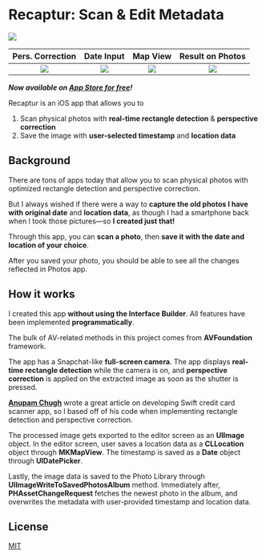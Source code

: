 # Recaptur: Scan & Edit Metadat‪a‬

![](https://github.com/jason-ono/Story/blob/master/recaptur_assets/small.png?raw=true)

 Pers. Correction                     |  Date Input                | Map View  | Result on Photos
:-------------------------:|:-------------------------:|:-------------------------:|:-------------------------:
 ![](https://github.com/jason-ono/Story/blob/master/recaptur_assets/pC%20(4).gif?raw=true) |  ![](https://github.com/jason-ono/Story/blob/master/recaptur_assets/date%20(1).gif?raw=true)  |  ![](https://github.com/jason-ono/Story/blob/master/recaptur_assets/sydney.gif?raw=true) | ![](https://github.com/jason-ono/Story/blob/master/recaptur_assets/result.gif?raw=true) 

***Now available on [App Store for free](https://apps.apple.com/us/app/recaptur-scan-edit-metadata/id1559885464)!***

Recaptur is an iOS app that allows you to
1. Scan physical photos with **real-time rectangle detection** & **perspective correction**
2. Save the image with **user-selected timestamp** and **location data**

## Background

There are tons of apps today that allow you to scan physical photos with optimized rectangle detection and perspective correction. 

But I always wished if there were a way to **capture the old photos I have with original date** and **location data**, as though I had a smartphone back when I took those pictures—so **I created just that!**

Through this app, you can **scan a photo**, then **save it with the date and location of your choice**. 

After you saved your photo, you should be able to see all the changes reflected in Photos app.

## How it works

I created this app **without using the Interface Builder**. All features have been implemented **programmatically**.

The bulk of AV-related methods in this project comes from **AVFoundation** framework. 

The app has a Snapchat-like **full-screen camera**. The app displays **real-time rectangle detection** while the camera is on, and **perspective correction** is applied on the extracted image as soon as the shutter is pressed.

[**Anupam Chugh**](https://heartbeat.fritz.ai/scanning-credit-cards-with-computer-vision-on-ios-c3f4d8912de4) wrote a great article on developing Swift credit card scanner app, so I based off of his code when implementing rectangle detection and perspective correction. 

The processed image gets exported to the editor screen as an **UIImage** object. In the editor screen, user saves a location data as a **CLLocation** object through **MKMapView**. The timestamp is saved as a **Date** object through **UIDatePicker**.

Lastly, the image data is saved to the Photo Library through **UIImageWriteToSavedPhotosAlbum** method. Immediately after, **PHAssetChangeRequest** fetches the newest photo in the album, and overwrites the metadata with user-provided timestamp and location data.


## License

[MIT](https://choosealicense.com/licenses/mit/)
